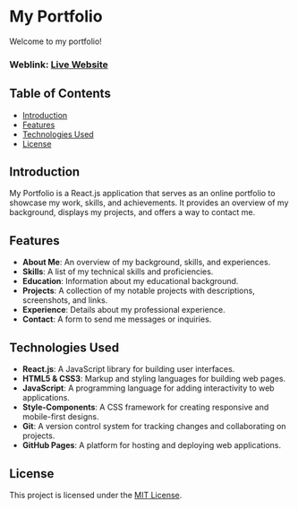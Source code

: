 # My Portfolio

Welcome to my portfolio!

### Weblink: [Live Website](https://changcui28.github.io/)

## Table of Contents

- [Introduction](#introduction)
- [Features](#features)
- [Technologies Used](#technologies-used)
- [License](#license)

## Introduction

My Portfolio is a React.js application that serves as an online portfolio to showcase my work, skills, and achievements. It provides an overview of my background, displays my projects, and offers a way to contact me.

## Features

- **About Me**: An overview of my background, skills, and experiences.
- **Skills**: A list of my technical skills and proficiencies.
- **Education**: Information about my educational background.
- **Projects**: A collection of my notable projects with descriptions, screenshots, and links.
- **Experience**: Details about my professional experience.
- **Contact**: A form to send me messages or inquiries.

## Technologies Used

- **React.js**: A JavaScript library for building user interfaces.
- **HTML5 & CSS3**: Markup and styling languages for building web pages.
- **JavaScript**: A programming language for adding interactivity to web applications.
- **Style-Components**: A CSS framework for creating responsive and mobile-first designs.
- **Git**: A version control system for tracking changes and collaborating on projects.
- **GitHub Pages**: A platform for hosting and deploying web applications.

## License

This project is licensed under the [MIT License](LICENSE).

